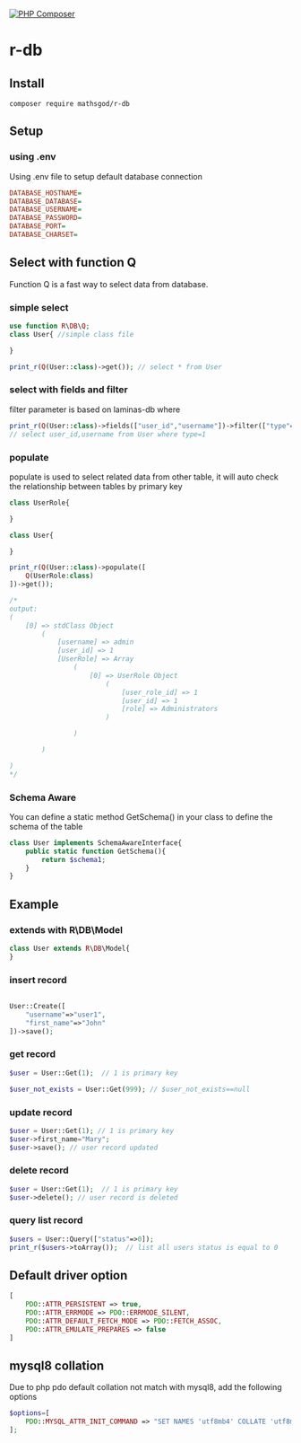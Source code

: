 [![PHP Composer](https://github.com/mathsgod/r-db/actions/workflows/php.yml/badge.svg)](https://github.com/mathsgod/r-db/actions/workflows/php.yml)

# r-db

## Install
```
composer require mathsgod/r-db
```

## Setup
### using .env
Using .env file to setup default database connection
```ini
DATABASE_HOSTNAME=
DATABASE_DATABASE=
DATABASE_USERNAME=
DATABASE_PASSWORD=
DATABASE_PORT=
DATABASE_CHARSET=
```

## Select with function Q
Function Q is a fast way to select data from database.
### simple select

```php
use function R\DB\Q;
class User{ //simple class file

}

print_r(Q(User::class)->get()); // select * from User

```

### select with fields and filter
filter parameter is based on laminas-db where 

```php
print_r(Q(User::class)->fields(["user_id","username"])->filter(["type"=>1])->get()); 
// select user_id,username from User where type=1

```

### populate
populate is used to select related data from other table, it will auto check the relationship between tables by primary key
```php 
class UserRole{

}

class User{

}

print_r(Q(User::class)->populate([
    Q(UserRole:class)
])->get());

/* 
output:
(
    [0] => stdClass Object
        (
            [username] => admin
            [user_id] => 1
            [UserRole] => Array
                (
                    [0] => UserRole Object
                        (
                            [user_role_id] => 1
                            [user_id] => 1
                            [role] => Administrators
                        )

                )

        )

)
*/
```

### Schema Aware
You can define a static method GetSchema() in your class to define the schema of the table
```php
class User implements SchemaAwareInterface{
    public static function GetSchema(){
        return $schema1;
    }
}


```
## Example

### extends with R\DB\Model

```php
class User extends R\DB\Model{
} 
```


### insert record
```php

User::Create([
    "username"=>"user1",
    "first_name"=>"John"
])->save();
```

### get record
```php
$user = User::Get(1);  // 1 is primary key

$user_not_exists = User::Get(999); // $user_not_exists==null
```

### update record
```php
$user = User::Get(1); // 1 is primary key
$user->first_name="Mary";
$user->save(); // user record updated
```

### delete record
```php
$user = User::Get(1);  // 1 is primary key
$user->delete(); // user record is deleted
```

### query list record
```php
$users = User::Query(["status"=>0]);
print_r($users->toArray());  // list all users status is equal to 0
```

## Default driver option
```php
[
    PDO::ATTR_PERSISTENT => true,
    PDO::ATTR_ERRMODE => PDO::ERRMODE_SILENT,
    PDO::ATTR_DEFAULT_FETCH_MODE => PDO::FETCH_ASSOC,
    PDO::ATTR_EMULATE_PREPARES => false
]
```

## mysql8 collation
Due to php pdo default collation not match with mysql8, add the following options
```php
$options=[
    PDO::MYSQL_ATTR_INIT_COMMAND => "SET NAMES 'utf8mb4' COLLATE 'utf8mb4_0900_ai_ci'"
];
```